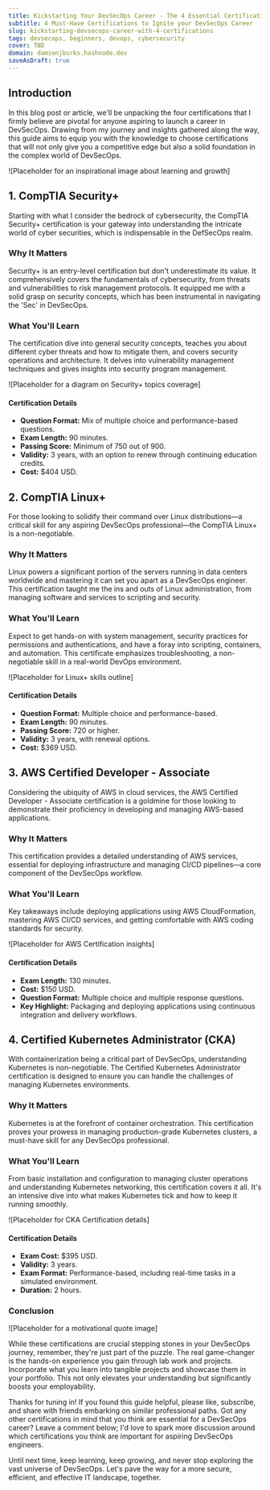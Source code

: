```yaml
---
title: Kickstarting Your DevSecOps Career - The 4 Essential Certifications You Need
subtitle: 4 Must-Have Certifications to Ignite your DevSecOps Career
slug: kickstarting-devsecops-career-with-4-certifications
tags: devsecops, beginners, devops, cybersecurity
cover: TBD
domain: damienjburks.hashnode.dev
saveAsDraft: true
---
```


## Introduction

In this blog post or article, we'll be unpacking the four certifications that I firmly believe are pivotal for anyone aspiring to launch a career in DevSecOps. Drawing from my journey and insights gathered along the way, this guide aims to equip you with the knowledge to choose certifications that will not only give you a competitive edge but also a solid foundation in the complex world of DevSecOps. 

![Placeholder for an inspirational image about learning and growth]

## 1. CompTIA Security+

Starting with what I consider the bedrock of cybersecurity, the CompTIA Security+ certification is your gateway into understanding the intricate world of cyber securities, which is indispensable in the DefSecOps realm.

### Why It Matters

Security+ is an entry-level certification but don't underestimate its value. It comprehensively covers the fundamentals of cybersecurity, from threats and vulnerabilities to risk management protocols. It equipped me with a solid grasp on security concepts, which has been instrumental in navigating the 'Sec' in DevSecOps.

### What You'll Learn

The certification dive into general security concepts, teaches you about different cyber threats and how to mitigate them, and covers security operations and architecture. It delves into vulnerability management techniques and gives insights into security program management. 

![Placeholder for a diagram on Security+ topics coverage]

#### Certification Details

- **Question Format:** Mix of multiple choice and performance-based questions.
- **Exam Length:** 90 minutes.
- **Passing Score:** Minimum of 750 out of 900.
- **Validity:** 3 years, with an option to renew through continuing education credits.
- **Cost:** $404 USD.

## 2. CompTIA Linux+

For those looking to solidify their command over Linux distributions—a critical skill for any aspiring DevSecOps professional—the CompTIA Linux+ is a non-negotiable.

### Why It Matters

Linux powers a significant portion of the servers running in data centers worldwide and mastering it can set you apart as a DevSecOps engineer. This certification taught me the ins and outs of Linux administration, from managing software and services to scripting and security.

### What You'll Learn

Expect to get hands-on with system management, security practices for permissions and authentications, and have a foray into scripting, containers, and automation. This certificate emphasizes troubleshooting, a non-negotiable skill in a real-world DevOps environment.

![Placeholder for Linux+ skills outline]

#### Certification Details

- **Question Format:** Multiple choice and performance-based.
- **Exam Length:** 90 minutes.
- **Passing Score:** 720 or higher.
- **Validity:** 3 years, with renewal options.
- **Cost:** $369 USD.

## 3. AWS Certified Developer - Associate

Considering the ubiquity of AWS in cloud services, the AWS Certified Developer - Associate certification is a goldmine for those looking to demonstrate their proficiency in developing and managing AWS-based applications.

### Why It Matters

This certification provides a detailed understanding of AWS services, essential for deploying infrastructure and managing CI/CD pipelines—a core component of the DevSecOps workflow.

### What You'll Learn

Key takeaways include deploying applications using AWS CloudFormation, mastering AWS CI/CD services, and getting comfortable with AWS coding standards for security.

![Placeholder for AWS Certification insights]

#### Certification Details

- **Exam Length:** 130 minutes.
- **Cost:** $150 USD.
- **Question Format:** Multiple choice and multiple response questions.
- **Key Highlight:** Packaging and deploying applications using continuous integration and delivery workflows.

## 4. Certified Kubernetes Administrator (CKA)

With containerization being a critical part of DevSecOps, understanding Kubernetes is non-negotiable. The Certified Kubernetes Administrator certification is designed to ensure you can handle the challenges of managing Kubernetes environments.

### Why It Matters

Kubernetes is at the forefront of container orchestration. This certification proves your prowess in managing production-grade Kubernetes clusters, a must-have skill for any DevSecOps professional.

### What You'll Learn

From basic installation and configuration to managing cluster operations and understanding Kubernetes networking, this certification covers it all. It's an intensive dive into what makes Kubernetes tick and how to keep it running smoothly.

![Placeholder for CKA Certification details]

#### Certification Details

- **Exam Cost:** $395 USD.
- **Validity:** 3 years.
- **Exam Format:** Performance-based, including real-time tasks in a simulated environment.
- **Duration:** 2 hours.

### Conclusion

![Placeholder for a motivational quote image]

While these certifications are crucial stepping stones in your DevSecOps journey, remember, they're just part of the puzzle. The real game-changer is the hands-on experience you gain through lab work and projects. Incorporate what you learn into tangible projects and showcase them in your portfolio. This not only elevates your understanding but significantly boosts your employability.

Thanks for tuning in! If you found this guide helpful, please like, subscribe, and share with friends embarking on similar professional paths. Got any other certifications in mind that you think are essential for a DevSecOps career? Leave a comment below; I'd love to spark more discussion around which certifications you think are important for aspiring DevSecOps engineers.

Until next time, keep learning, keep growing, and never stop exploring the vast universe of DevSecOps. Let's pave the way for a more secure, efficient, and effective IT landscape, together.
